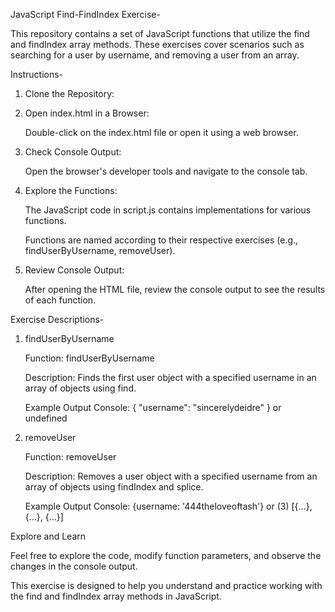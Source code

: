 JavaScript Find-FindIndex Exercise-

This repository contains a set of JavaScript functions that utilize the find and findIndex array methods. These exercises cover scenarios such as searching for a user by username, and removing a user from an array.

Instructions-

1. Clone the Repository:

2. Open index.html in a Browser:

   Double-click on the index.html file or open it using a web browser.

3. Check Console Output:

   Open the browser's developer tools and navigate to the console tab.

4. Explore the Functions:

   The JavaScript code in script.js contains implementations for various functions.

   Functions are named according to their respective exercises (e.g., findUserByUsername, removeUser).

5. Review Console Output:

   After opening the HTML file, review the console output to see the results of each function.

Exercise Descriptions-

1. findUserByUsername

   Function: findUserByUsername

   Description: Finds the first user object with a specified username in an array of objects using find.

   Example Output Console: { "username": "sincerelydeidre" } or undefined

2. removeUser

   Function: removeUser

   Description: Removes a user object with a specified username from an array of objects using findIndex and splice.

   Example Output Console: {username: '444theloveoftash'} or (3) [{…}, {…}, {…}]

Explore and Learn

Feel free to explore the code, modify function parameters, and observe the changes in the console output. 

This exercise is designed to help you understand and practice working with the find and findIndex array methods in JavaScript.
